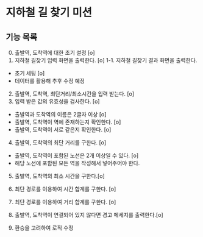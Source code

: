 # 지하철 길 찾기 미션

## 기능 목록
0. 출발역, 도착역에 대한 초기 설정 [o]
1. 지하철 길찾기 입력 화면을 출력한다. [o]
1-1. 지하철 길찾기 결과 화면을 출력한다.
  - 초기 세팅 [o]
  - 데이터를 활용해 추후 수정 예정
2. 출발역, 도착역, 최단거리/최소시간을 입력 받는다. [o]
3. 입력 받은 값의 유효성을 검사한다. [o]
  - 출발역과 도착역의 이름은 2글자 이상 [o]
  - 출발역, 도착역이 역에 존재하는지 확인한다. [o]
  - 출발역, 도착역이 서로 같은지 확인한다. [o]
4. 출발역, 도착역의 최단 거리를 구한다. [o]
  - 출발역, 도착역이 포함된 노선은 2개 이상일 수 있다. [o]
  - 해당 노선에 포함된 모든 역을 작성해서 넣어주어야 한다.
5. 출발역, 도착역의 최소 시간을 구한다.[o]
6. 최단 경로를 이용하여 시간 합계를 구한다. [o]
7. 최단 경로를 이용하여 거리 합계를 구한다. [o]
8. 출발역, 도착역이 연결되어 있지 않다면 경고 메세지를 출력한다.[o]

9. 환승을 고려하여 로직 수정